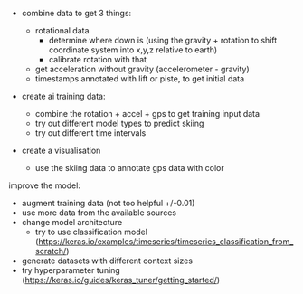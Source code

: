  - combine data to get 3 things:
	- rotational data
		- determine where down is (using the gravity + rotation to shift coordinate system into x,y,z relative to earth)
		- calibrate rotation with that
	- get acceleration without gravity (accelerometer - gravity)
	- timestamps annotated with lift or piste, to get initial data


 - create ai training data:
	- combine the rotation + accel + gps to get training input data
	- try out different model types to predict skiing
	- try out different time intervals

 - create a visualisation
	- use the skiing data to annotate gps data with color

improve the model:
 - augment training data (not too helpful +/-0.01)
 - use more data from the available sources 
 - change model architecture
	- try to use classification model (https://keras.io/examples/timeseries/timeseries_classification_from_scratch/)
 - generate datasets with different context sizes
 - try hyperparameter tuning (https://keras.io/guides/keras_tuner/getting_started/)